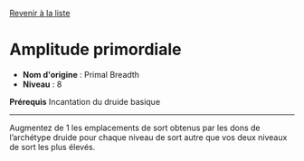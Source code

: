 [Revenir à la liste](list.md)

# Amplitude primordiale

 * **Nom d'origine** : Primal Breadth
 * **Niveau** : 8


<p><strong>Prérequis</strong> Incantation du druide basique</p>
<hr>
<p>Augmentez de 1 les emplacements de sort obtenus par les dons de l’archétype druide pour chaque niveau de sort autre que vos deux niveaux de sort les plus élevés.</p>